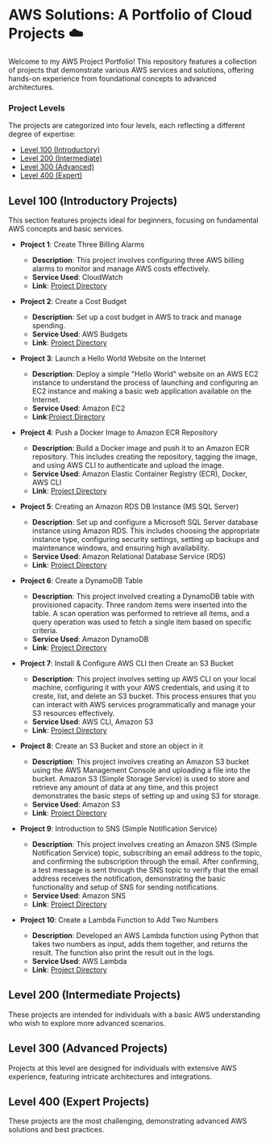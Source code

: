 # AWS Solutions: A Portfolio of Cloud Projects ☁️
Welcome to my AWS Project Portfolio! This repository features a collection of projects that demonstrate various AWS services and solutions, offering hands-on experience from foundational concepts to advanced architectures.
### Project Levels
The projects are categorized into four levels, each reflecting a different degree of expertise:
* <a href ="https://github.com/shubhammurti/AWS-Projects-Portfolio/tree/main/Level%20100">Level 100 (Introductory)</a>
* <a href ="">Level 200 (Intermediate)</a>
* <a href ="">Level 300 (Advanced)</a>
* <a href ="">Level 400 (Expert)</a>

## Level 100 (Introductory Projects)
This section features projects ideal for beginners, focusing on fundamental AWS concepts and basic services.
- **Project 1**: Create Three Billing Alarms
  - **Description**: This project involves configuring three AWS billing alarms to monitor and manage AWS costs effectively.
  - **Service Used**: CloudWatch
  - **Link**: [Project Directory](https://github.com/shubhammurti/AWS-Projects-Portfolio/blob/d5247d921c817478840d0bb64510fb10b49e3182/Level%20100/1.%20Create%20three%20Billing%20Alarms/BIL01-AWS100%20%E2%80%94%20Create%20three%20Billing%20Alarms.md)

- **Project 2**: Create a Cost Budget
  - **Description**: Set up a cost budget in AWS to track and manage spending.
  - **Service Used**: AWS Budgets
  - **Link**: [Project Directory](https://github.com/shubhammurti/AWS-Projects-Portfolio/blob/d5247d921c817478840d0bb64510fb10b49e3182/Level%20100/2.%20Create%20a%20Cost%20Budge/BIL02-AWS100%20%E2%80%94%20Create%20a%20Cost%20Budget.md)

- **Project 3**: Launch a Hello World Website on the Internet
  - **Description**: Deploy a simple "Hello World" website on an AWS EC2 instance to understand the process of launching and configuring an EC2 instance and making a basic web application available on the Internet.
  - **Service Used**: Amazon EC2
  - **Link**:[Project Directory](https://github.com/shubhammurti/AWS-Projects-Portfolio/blob/4c2e3b75af369b89432b570d3c75bb1fc356f0f4/Level%20100/3.%20Launch%20a%20Hello%20World%20website%20on%20the%20internet/COM03-AWS100%20-%20Launch%20a%20Hello%20World%20website%20on%20the%20internet.md)

- **Project 4**: Push a Docker Image to Amazon ECR Repository
  - **Description**: Build a Docker image and push it to an Amazon ECR repository. This includes creating the repository, tagging the image, and using AWS CLI to authenticate and upload the image.
  - **Service Used**: Amazon Elastic Container Registry (ECR), Docker, AWS CLI
  - **Link**: [Project Directory](https://github.com/shubhammurti/AWS-Projects-Portfolio/blob/b238f7995ecd1e6ad7ba1d19c2b1d15545155756/Level%20100/4.%20Push%20a%20Docker%20image%20to%20Amazon%20ECR%20repository/COM04-AWS100%20-%20Push%20a%20Docker%20image%20to%20Amazon%20ECR%20repository.md)

- **Project 5**:  Creating an Amazon RDS DB Instance (MS SQL Server)
  - **Description**: Set up and configure a Microsoft SQL Server database instance using Amazon RDS. This includes choosing the appropriate instance type, configuring security settings, setting up backups and maintenance windows, and ensuring high availability.
  - **Service Used**: Amazon Relational Database Service (RDS)
  - **Link**: [Project Directory](https://github.com/shubhammurti/AWS-Projects-Portfolio/blob/735a69c3fac2bf4f44b28006f1b03009b4eb3e0b/Level%20100/5.%20Creating%20an%20Amazon%20RDS%20DB%20Instance%20(MS%20SQL%20Server)/DBS03-AWS100%20-%20Creating%20an%20Amazon%20RDS%20DB%20Instance%20(MS%20SQL%20Server).md)

- **Project 6**:  Create a DynamoDB Table
  - **Description**: This project involved creating a DynamoDB table with provisioned capacity. Three random items were inserted into the table. A scan operation was performed to retrieve all items, and a query operation was used to fetch a single item based on specific criteria.
  - **Service Used**: Amazon DynamoDB
  - **Link**: [Project Directory](https://github.com/shubhammurti/AWS-Projects-Portfolio/blob/735a69c3fac2bf4f44b28006f1b03009b4eb3e0b/Level%20100/6.%20Create%20a%20DynamoDB%20table/DBS05-AWS100%20-%20Create%20a%20DynamoDB%20table.md)
 
- **Project 7**:  Install & Configure AWS CLI then Create an S3 Bucket
  - **Description**: This project involves setting up AWS CLI on your local machine, configuring it with your AWS credentials, and using it to create, list, and delete an S3 bucket. This process ensures that you can interact with AWS services programmatically and manage your S3 resources effectively.
  - **Service Used**: AWS CLI, Amazon S3
  - **Link**: [Project Directory](https://github.com/shubhammurti/AWS-Projects-Portfolio/blob/a5c03e6145e32a4cd6b909870739826fd43c104c/Level%20100/7.%20Install%20%26%20Configure%20AWS%20CLI%20then%20create%20an%20S3%20Bucket/DEV03-AWS100%20%E2%80%94%20%20Install%20%26%20Configure%20AWS%20CLI%20then%20create%20an%20S3%20Bucket.md)

- **Project 8**:  Create an S3 Bucket and store an object in it
  - **Description**: This project involves creating an Amazon S3 bucket using the AWS Management Console and uploading a file into the bucket. Amazon S3 (Simple Storage Service) is used to store and retrieve any amount of data at any time, and this project demonstrates the basic steps of setting up and using S3 for storage.
  - **Service Used**: Amazon S3
  - **Link**: [Project Directory](https://github.com/shubhammurti/AWS-Projects-Portfolio/blob/ca6f2af29d6ccf0edaa58e7f0670410bcacf68c5/Level%20100/8.%20Create%20an%20S3%20Bucket%20and%20store%20an%20object%20in%20it/STR04-AWS100%20-%20Create%20an%20S3%20Bucket%20and%20store%20an%20object%20in%20it.md)

- **Project 9**:  Introduction to SNS (Simple Notification Service)
  - **Description**: This project involves creating an Amazon SNS (Simple Notification Service) topic, subscribing an email address to the topic, and confirming the subscription through the email. After confirming, a test message is sent through the SNS topic to verify that the email address receives the notification, demonstrating the basic functionality and setup of SNS for sending notifications.
  - **Service Used**: Amazon SNS
  - **Link**: [Project Directory](https://github.com/shubhammurti/AWS-Projects-Portfolio/blob/5f956d195fc751379494cc631be96156a2bece9e/Level%20100/9.%20Introduction%20to%20SNS%20(Simple%20Notification%20Service)/GLU02-AWS100%20-%20Introduction%20to%20SNS%20(Simple%20Notification%20Service).md)

- **Project 10**:  Create a Lambda Function to Add Two Numbers
  - **Description**: Developed an AWS Lambda function using Python that takes two numbers as input, adds them together, and returns the result. The function also print the result out in the logs.
  - **Service Used**: AWS Lambda
  - **Link**: [Project Directory](https://github.com/shubhammurti/AWS-Projects-Portfolio/blob/5f956d195fc751379494cc631be96156a2bece9e/Level%20100/10.%20Create%20a%20Lambda%20to%20add%202%20numbers/LES01-AWS100%20-%20Create%20a%20Lambda%20to%20add%202%20numbers.md)
    
## Level 200 (Intermediate Projects)
These projects are intended for individuals with a basic AWS understanding who wish to explore more advanced scenarios.

## Level 300 (Advanced Projects)
Projects at this level are designed for individuals with extensive AWS experience, featuring intricate architectures and integrations.

## Level 400 (Expert Projects)
These projects are the most challenging, demonstrating advanced AWS solutions and best practices.
